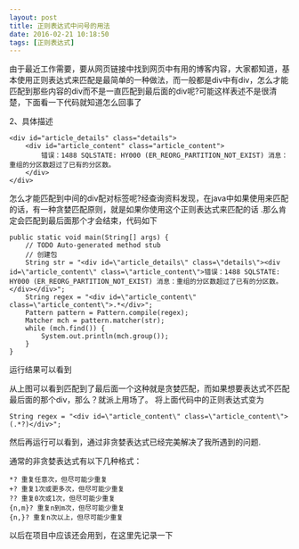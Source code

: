 ```yaml
---
layout: post
title: 正则表达式中问号的用法
date: 2016-02-21 10:18:50
tags: [正则表达式]
---
```


由于最近工作需要，要从网页链接中找到网页中有用的博客内容，大家都知道，基本使用正则表达式来匹配是最简单的一种做法，而一般都是div中有div，怎么才能匹配到那些内容的div而不是一直匹配到最后面的div呢?可能这样表述不是很清楚，下面看一下代码就知道怎么回事了

2、具体描述

	<div id="article_details" class="details">  
	    <div id="article_content" class="article_content">  
	        错误：1488 SQLSTATE: HY000 (ER_REORG_PARTITION_NOT_EXIST) 消息：重组的分区数超过了已有的分区数。  
	    </div>  
	</div>  

怎么才能匹配到中间的div配对标签呢?经查询资料发现，在java中如果使用来匹配的话，有一种贪婪匹配原则，就是如果你使用这个正则表达式来匹配的话
.那么肯定会匹配到最后面那个才会结束，代码如下

	public static void main(String[] args) {  
	    // TODO Auto-generated method stub  
	    // 创建包  
	    String str = "<div id=\"article_details\" class=\"details\"><div id=\"article_content\" class=\"article_content\">错误：1488 SQLSTATE: HY000 (ER_REORG_PARTITION_NOT_EXIST) 消息：重组的分区数超过了已有的分区数。</div></div>";  
	    String regex = "<div id=\"article_content\" class=\"article_content\">.*</div>";  
	    Pattern pattern = Pattern.compile(regex);  
	    Matcher mch = pattern.matcher(str);  
	    while (mch.find()) {  
	        System.out.println(mch.group());  
	    }  
	}

运行结果可以看到

从上图可以看到匹配到了最后面一个这种就是贪婪匹配，而如果想要表达式不匹配最后面的那个div，那么？就派上用场了。
将上面代码中的正则表达式变为

	String regex = "<div id=\"article_content\" class=\"article_content\">(.*?)</div>";  

然后再运行可以看到，通过非贪婪表达式已经完美解决了我所遇到的问题.

通常的非贪婪表达式有以下几种格式：

	*? 重复任意次，但尽可能少重复
	+? 重复1次或更多次，但尽可能少重复
	?? 重复0次或1次，但尽可能少重复
	{n,m}? 重复n到m次，但尽可能少重复
	{n,}? 重复n次以上，但尽可能少重复

以后在项目中应该还会用到，在这里先记录一下
